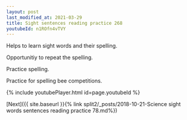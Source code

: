 ```yaml
---
layout: post
last_modified_at: 2021-03-29
title: Sight sentences reading practice 268
youtubeId: n1ROfn4vTVY
---
```

 
 
Helps to learn sight words and their spelling.

Opportunitiy to repeat the spelling. 

Practice spelling. 
 
Practice for spelling bee competitions. 
 
{% include youtubePlayer.html id=page.youtubeId %}
 
 

[Next]({{ site.baseurl }}{% link  split2/_posts/2018-10-21-Science sight words sentences reading practice 78.md%})
 
